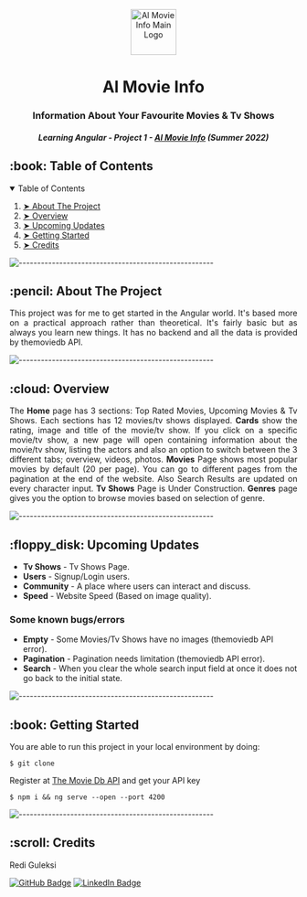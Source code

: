 <p align="center"> 
  <img src="https://al-movie-info.netlify.app/assets/images/logo.png" alt="Al Movie Info Main Logo" width="80px" height="80px">
</p>
<h1 align="center"> Al Movie Info </h1>
<h3 align="center"> Information About Your Favourite Movies & Tv Shows </h3>
<h5 align="center"> Learning Angular - Project 1 - <a href="https://al-movie-info.netlify.app">Al Movie Info</a> (Summer 2022) </h5>

<!-- TABLE OF CONTENTS -->
<h2 id="table-of-contents"> :book: Table of Contents</h2>

<details open="open">
  <summary>Table of Contents</summary>
  <ol>
    <li><a href="#about-the-project"> ➤ About The Project</a></li>
    <li><a href="#overview"> ➤ Overview</a></li>
    <li><a href="#updates"> ➤ Upcoming Updates</a></li>
    <li><a href="#getting-started"> ➤ Getting Started</a></li>
    <li><a href="#credits"> ➤ Credits</a></li>
  </ol>
</details>

![-----------------------------------------------------](https://github.com/RediG7/Movie-App-Angular/blob/main/rainbow.png)

<!-- ABOUT THE PROJECT -->
<h2 id="about-the-project"> :pencil: About The Project</h2>

<p align="justify"> 
  This project was for me to get started in the Angular world. It's based more on a practical approach rather than theoretical. It's fairly basic but as always you learn new things. It has no backend and all the data is provided by themoviedb API.
</p>

![-----------------------------------------------------](https://github.com/RediG7/Movie-App-Angular/blob/main/rainbow.png)

<!-- OVERVIEW -->
<h2 id="overview"> :cloud: Overview</h2>
  
<p align="justify"> 
  The <strong>Home</strong> page has 3 sections: Top Rated Movies, Upcoming Movies & Tv Shows. Each sections has 12 movies/tv shows displayed. <strong>Cards</strong> show the rating, image and title of the movie/tv show.
   If you click on a specific movie/tv show, a new page will open containing information about the movie/tv show, listing the actors and also an option to switch between the 3 different tabs; overview, videos, photos.
  <strong>Movies</strong> Page shows most popular movies by default (20 per page). You can go to different pages from the pagination at the end of the website. Also Search Results are updated on every character input. 
  <strong>Tv Shows</strong> Page is Under Construction.
  <strong>Genres</strong> page gives you the option to browse movies based on selection of genre.
</p>

![-----------------------------------------------------](https://github.com/RediG7/Movie-App-Angular/blob/main/rainbow.png)

<!-- PROJECT FILES DESCRIPTION -->
<h2 id="updates"> :floppy_disk: Upcoming Updates</h2>

<ul>
  <li><b>Tv Shows</b> - Tv Shows Page.</li>
  <li><b>Users</b> - Signup/Login users.</li>
  <li><b>Community</b> - A place where users can interact and discuss.</li>
  <li><b>Speed</b> - Website Speed (Based on image quality).</li>
</ul>

<h3> Some known bugs/errors</h3>
<ul>
  <li><b>Empty</b> - Some Movies/Tv Shows have no images (themoviedb API error). </li>
  <li><b>Pagination</b> - Pagination needs limitation (themoviedb API error).</li>
  <li><b>Search</b> - When you clear the whole search input field at once it does not go back to the initial state.</li>
</ul>

![-----------------------------------------------------](https://github.com/RediG7/Movie-App-Angular/blob/main/rainbow.png)

<!-- GETTING STARTED -->
<h2 id="getting-started"> :book: Getting Started</h2>

<p>You are able to run this project in your local environment by doing:</p>
<pre><code>$ git clone</code></pre>
<p>Register at <a href="https://www.themoviedb.org/signup">The Movie Db API</a> and get your API key</p>
<pre><code>$ npm i && ng serve --open --port 4200</code></pre>

![-----------------------------------------------------](https://github.com/RediG7/Movie-App-Angular/blob/main/rainbow.png)

<!-- CREDITS -->
<h2 id="credits"> :scroll: Credits</h2>

Redi Guleksi

[![GitHub Badge](https://img.shields.io/badge/GitHub-100000?style=for-the-badge&logo=github&logoColor=white)](https://github.com/RediG7)
[![LinkedIn Badge](https://img.shields.io/badge/LinkedIn-0077B5?style=for-the-badge&logo=linkedin&logoColor=white)](https://www.linkedin.com/in/redi-guleksi-0164991b1/)
